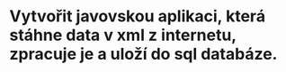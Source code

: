 # Vytvořit javovskou aplikaci, která stáhne data v xml z internetu, zpracuje je a uloží do sql databáze. #
